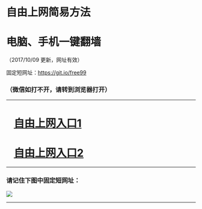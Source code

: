 ﻿# 自由上网简易方法

# 电脑、手机一键翻墙

（2017/10/09 更新，网址有效）

固定短网址：https://git.io/free99

### （微信如打不开，请转到浏览器打开）


***





# &nbsp;&nbsp; <a href="http://ft420210303.fwq-tz-1001.info/fwqtz01.html?t=100900127590 " target="_blank">自由上网入口1</a>
# &nbsp;&nbsp; <a href="http://ft917824902.fwq-tz-1002.info/fwqtz02.html?t=100900130910 " target="_blank">自由上网入口2</a>
***

### 请记住下图中固定短网址：

<img src="https://s3-us-west-2.amazonaws.com/fwq-1001/yjfq-20170905okok.png" /> 


***

